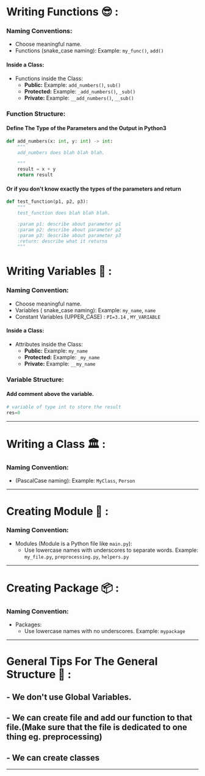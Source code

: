 # Writing Functions 😎 :

### Naming Conventions:
- Choose meaningful name.
- Functions (snake_case naming): Example: `my_func()`, `add()`

#### Inside a Class:
- Functions inside the Class:
  - **Public:** Example: `add_numbers()`, `sub()`
  - **Protected:** Example: `_add_numbers()`, ` _sub() `
  - **Private:** Example: `__add_numbers()`, ` __sub() `

### Function Structure: 

#### Define The Type of the Parameters and the Output in Python3
```python
def add_numbers(x: int, y: int) -> int:
    """
    add_numbers does blah blah blah.

    """ 
    result = x + y
    return result
```
#### Or if you don't know exactly the types of the parameters and return 
```python
def test_function(p1, p2, p3):
    """
    test_function does blah blah blah.

    :param p1: describe about parameter p1
    :param p2: describe about parameter p2
    :param p3: describe about parameter p3
    :return: describe what it returns
    """ 
```


# Writing Variables 📝 :

### Naming Convention:
- Choose meaningful name.
- Variables ( snake_case naming): Example: `my_name`, `name`
- Constant Variables (UPPER_CASE) : `PI=3.14` , ` MY_VARIABLE `

#### Inside a Class:
- Attributes inside the Class:
  - **Public:** Example: `my_name`
  - **Protected:** Example: `_my_name`
  - **Private:** Example: `__my_name`

### Variable Structure: 

#### Add comment above the variable.
```python
# variable of type int to store the result 
res=0
```

---

# Writing a Class 🏛️ :

### Naming Convention:
- (PascalCase  naming): Example: `MyClass`, `Person`

---

# Creating Module 📂 :

### Naming Convention:
- Modules (Module is a Python file like `main.py`):
  - Use lowercase names with underscores to separate words. Example: `my_file.py`, `preprocessing.py`, `helpers.py`

---

# Creating Package 📦 :

### Naming Convention:
- Packages:
  - Use lowercase names with no underscores. Example: `mypackage`

---
# General Tips For The General Structure  🧠 :
## - We don't use Global Variables.
## - We can create file and add our function to that file.(Make sure that the file  is dedicated to one thing eg. preprocessing)
## - We can create classes

---
